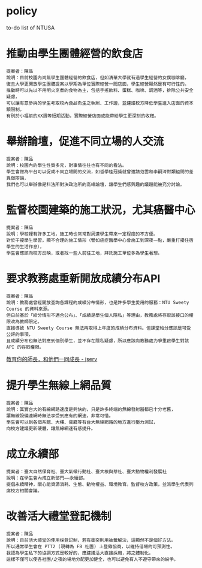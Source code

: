 # policy
to-do list of NTUSA
# 推動由學生團體經營的飲食店
	提案者：陳品
	說明：目前校園內尚無學生團體經營的飲食店，但如清華大學就有過學生經營的女僕咖啡廳，
	復旦大學更開放學生團體提案以學期為單位實際經營一間店面，學生經營顯然是有可行性的。
	推動時可以先以不用明火烹煮的食物為主，包括手搖飲料、蛋糕、咖啡、調酒等，排除公共安全疑慮，
	可以讓有意參與的學生考取校內食品衛生之執照、工作證，並建議校方降低學生進入店面的資本額限制。
	有別於小福前的XX週等短期活動，實際經營店面或能帶給學生更深刻的收穫。

# 舉辦論壇，促進不同立場的人交流
	提案者：陳品
	說明：校園內的學生性質多元，對事情往往也有不同的看法。
	學生會做為平台可以促成不同立場間的交流，如哲學桂冠獎就曾邀請范雲和李嗣涔對類組間的差異做辯論，
	我們也可以舉辦像是科法所對決政治所的高峰論壇，讓學生們感興趣的議題能被充分討論。

# 監督校園建築的施工狀況，尤其癌醫中心
	提案者：陳品
	說明：學校裡有許多工地，施工時也常常對周遭學生帶來一定程度的不方便。
	對於干擾學生學習，顯不合理的施工情形（譬如癌症醫學中心曾施工到深夜一點，嚴重打擾住宿學生的生活作息），
	學生會應該向校方反映，或者找一些人前往工地，拜託施工單位多為學生著想。

# 要求教務處重新開放成績分布API
	提案者：陳品
	說明：教務處曾經開放查詢各課程的成績分布情形，也是許多學生愛用的服務：NTU Sweety Course 的資料來源。
	但日前基於「給分情形不適合公布」、「成績是學生個人隱私」等理由，教務處將存取該接口的權限改為教師限定。
	直接導致 NTU Sweety Course 無法再取得上年度的成績分布資料。但課堂給分應該是可受公評的事項，
	且成績分布也無法對應到個別學生，並不存在隱私疑慮，所以應該向教務處力爭重啟學生對該 API 的存取權限。

[教育你的師長，和他們一同成長 - jserv](https://www.youtube.com/watch?v=cCxxUDu9p18)

# 提升學生無線上網品質
	提案者：陳品
	說明：其實台大的有線網路速度是夠快的，只是許多終端的無線發射器都已十分老舊，
	讓無線設備連網時無法享受到應有的網速，非常可惜。
	學生會可以到各個系館、大樓、餐廳等有台大無線網路的地方進行壓力測試，
	向校方建議更新硬體，讓無線網速有感提升。

# 成立永續部
	提案者：臺大自然保育社、臺大氣候行動社、臺大根與芽社、臺大動物權利發展社
	說明：在學生會內成立新部門——永續部。
	提倡永續精神，關心能資源消耗、生態、動物權益、環境教育。監督校方政策，並派學生代表列席校方相關會議。
	
# 改善活大禮堂登記機制
	提案者：陳品
	說明：目前活大禮堂的使用採登記制，若有衝突則用抽籤解決，這顯然不是個好方法。
	所以通常學生會在 PTT2 (現轉為 FB 社團) 上登錄協商，以維持借場的可預測性。
	我認為學生私下的協調方式是較好的，應建議活大直接採用，將之體制化。
	這樣不僅可以使各社團/之夜的場地分配更加健全，也可以避免有人不遵守帶來的紛爭。
